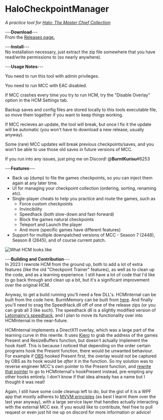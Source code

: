 # HaloCheckpointManager
*A practice tool for [Halo: The Master Chief Collection](https://store.steampowered.com/app/976730/Halo_The_Master_Chief_Collection/)*

---**Download**---  
From the [Releases page.](https://github.com/Burnt-o/HaloCheckpointManager/releases)  

---**Install**---  
No installation necessary, just extract the zip file somewhere that you have read/write permissions to (so nearly anywhere).  


---**Usage Notes**---  

 You need to run this tool with admin privileges.   

 You need to run MCC with EAC disabled.
 
 If MCC crashes every time you try to run HCM, try the "Disable Overlay" option in the HCM Settings tab.

 Backup saves and config files are stored locally to this tools executable file, so move them together if you want to keep things working. 

 If MCC recieves an update, the tool will break, but once I fix it the update will be automatic (you won't have to download a new release, usually anyway). 

 Some (rare) MCC updates will break previous checkpoints/saves, and you won't be able to use those old saves in future versions of MCC. 

 If you run into any issues, just ping me on Discord!  @**BurntKurisu**#6253 

---**Features**---
* Back up (dump) to file the games checkpoints, so you can inject them again at any later time. 
* UI for managing your checkpoint collection (ordering, sorting, renaming etc).
* Single-player cheats to help you practice and route the games, such as
   * Force custom checkpoints
   * Invincibility
   * Speedhack (both slow-down and fast-forward)
   * Block the games natural checkpoints
   * Teleport and Launch the player
   * And more (specific games have different features)
 * Support for multiple downpatched versions of MCC - Season 7 (2448), Season 8 (2645), and of course current patch.

![What HCM looks like](https://github.com/Burnt-o/HaloCheckpointManager/blob/HCM2/HCM3/HCMdemo.png?raw=true)

---**Building and Contribution**---  
In 2023 I rewrote HCM from the ground up, both to add a lot of extra features (like the old "Checkpoint Trainer" features), as well as to clean up the code, and as a learning experience. I still have a lot of code that I'd like to go back through and clean up a bit, but it's a significant improvement over the original HCM. 

Anyway, to get a build running you'll need a few DLL's. HCMInternal can be built from the code here. BurntMemory can be built from [here](https://github.com/Burnt-o/BurntMemory). And finally you'll need to snag the SpeedHack.dll off of one of the release zips (or you can grab all 3 like such). The speedhack dll is a slightly modified version of [Letomainy's speedhack](https://github.com/Letomaniy/Speed-Hack), and I plan to move its functionality over into HCMInternal in the near-future. 

HCMInternal implements a DirectX11 overlay, which was a large part of the learning curve in this rewrite. It uses [Kiero](https://github.com/Rebzzel/kiero) to grab the address of the games Present and ResizeBuffers function, but doesn't actually implement the hook itself. This is because I noticed that depending on the order certain programs hook the Present function, there would be unwanted behaviour. For example if [OBS](https://obsproject.com/) hooked Present first, the overlay would not be captured by OBS as its hook would be *after* it in the function. So my solution was to reverse engineer MCC's own pointer to the Present function, and [rewrite that pointer](https://github.com/Burnt-o/HaloCheckpointManager/blob/HCM2/HCM3/Services/Trainer/InternalHack/SetupInternal.cs#L209) to go to HCMInternal's hookPresent instead, pre-empting any other hooks entirely. I don't know if that idea already has a name but I thought it was neat!

Again, I still have some code cleanup left to do, but the gist of it is a WPF app that mostly adheres to [MVVM principles](https://www.c-sharpcorner.com/uploadfile/nipuntomar/mvvm-in-wpf/) (as best I learnt them over the last year anyway), with a large service layer that handles actually interacting with the external MCC exe. If you would like to contribute, feel free to pull request or even just hit me up on discord for more information or advice! 
